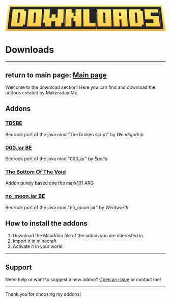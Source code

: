 ![null](images/downloads.png)
# Downloads
--------------------------------
return to main page: [Main page](README.md)
--------------------------------
Welcome to the download section! Here you can find and download the addons created by MakeradamMc.

## Addons

### [TBSBE](Tbsbe.md)

Bedrock port of the java mod "The broken script" by *Wendigodrip*

### [000.jar BE](ooo.md)

Bedrock port of the java mod "000.jar" by *Ebalia*

### [The Bottom Of The Void](TBOTV.md)

Addon purely based one the mark101 ARG

### [no_moon.jar BE](no_moon.md)

Bedrock port of the java mod "no_moon.jar" by *Wentworth*
## How to install the addons

1. Download the Mcaddon file of the addon you are interested in.
2. Import it in minecraft
3. Activate it in your world

---

## Support

Need help or want to suggest a new addon? [Open an issue](https://github.com/MakeradamMc/Makeradam-s-addons/issues) or contact me!

---

Thank you for choosing my addons!
